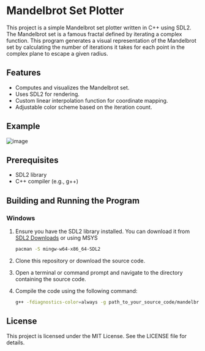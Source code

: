 # Mandelbrot Set Plotter

This project is a simple Mandelbrot set plotter written in C++ using SDL2. The Mandelbrot set is a famous fractal defined by iterating a complex function. This program generates a visual representation of the Mandelbrot set by calculating the number of iterations it takes for each point in the complex plane to escape a given radius.

## Features

- Computes and visualizes the Mandelbrot set.
- Uses SDL2 for rendering.
- Custom linear interpolation function for coordinate mapping.
- Adjustable color scheme based on the iteration count.

## Example
![image](https://github.com/StarlitDreams/Mandelbrot-Set-Plotter/assets/40852436/d95ac0bc-7ef1-40ff-90c6-9ec4e92b29ab)

## Prerequisites

- SDL2 library
- C++ compiler (e.g., g++)

## Building and Running the Program

### Windows

1. Ensure you have the SDL2 library installed. You can download it from [SDL2 Downloads](https://www.libsdl.org/download-2.0.php) or using MSYS
   ```sh
   pacman -S mingw-w64-x86_64-SDL2
3. Clone this repository or download the source code.
4. Open a terminal or command prompt and navigate to the directory containing the source code.
5. Compile the code using the following command:

   ```sh
   g++ -fdiagnostics-color=always -g path_to_your_source_code/mandelbrot.cpp -o path_to_your_output_directory/mandelbrot.exe -Ipath_to_sdl2_include -Lpath_to_sdl2_lib -lmingw32 -lSDL2main -lSDL2 -mconsole

## License

This project is licensed under the MIT License. See the LICENSE file for details.
